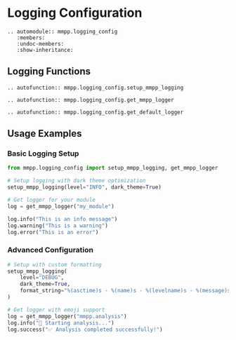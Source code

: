# Logging Configuration

```{eval-rst}
.. automodule:: mmpp.logging_config
   :members:
   :undoc-members:
   :show-inheritance:
```

## Logging Functions

```{eval-rst}
.. autofunction:: mmpp.logging_config.setup_mmpp_logging

.. autofunction:: mmpp.logging_config.get_mmpp_logger

.. autofunction:: mmpp.logging_config.get_default_logger
```

## Usage Examples

### Basic Logging Setup

```python
from mmpp.logging_config import setup_mmpp_logging, get_mmpp_logger

# Setup logging with dark theme optimization
setup_mmpp_logging(level="INFO", dark_theme=True)

# Get logger for your module
log = get_mmpp_logger("my_module")

log.info("This is an info message")
log.warning("This is a warning")
log.error("This is an error")
```

### Advanced Configuration

```python
# Setup with custom formatting
setup_mmpp_logging(
    level="DEBUG",
    dark_theme=True,
    format_string="%(asctime)s - %(name)s - %(levelname)s - %(message)s"
)

# Get logger with emoji support
log = get_mmpp_logger("mmpp.analysis")
log.info("🚀 Starting analysis...")
log.success("✅ Analysis completed successfully!")
```
